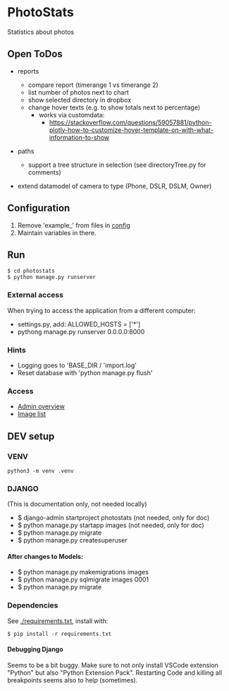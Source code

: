 # PhotoStats
Statistics about photos


## Open ToDos
- reports
    - compare report (timerange 1 vs timerange 2)
    - list number of photos next to chart
    - show selected directory in dropbox
    - change hover texts (e.g. to show totals next to percentage)
        - works via customdata:
            - https://stackoverflow.com/questions/59057881/python-plotly-how-to-customize-hover-template-on-with-what-information-to-show

- paths
    - support a tree structure in selection (see directoryTree.py for comments)

- extend datamodel of camera to type (Phone, DSLR, DSLM, Owner)

## Configuration
1. Remove 'example_' from files in [config](./config/)
2. Maintain variables in there.

## Run
```
$ cd photostats
$ python manage.py runserver
```

### External access
When trying to access the application from a different computer:
- settings.py, add: ALLOWED_HOSTS = ['*']
- pythong manage.py runserver 0.0.0.0:8000

### Hints
- Logging goes to 'BASE_DIR / 'import.log'
- Reset database with 'python manage.py flush'


### Access
- [Admin overview](http://localhost:8000/admin/)
- [Image list](http://localhost:8000/images/)

## DEV setup

### VENV
```
python3 -m venv .venv
```

### DJANGO
(This is documentation only, not needed locally)
- $ django-admin startproject photostats (not needed, only for doc)
- $ python manage.py startapp images (not needed, only for doc)
- $ python manage.py migrate
- $ python manage.py createsuperuser

#### After changes to Models:
- $ python manage.py makemigrations images
- $ python manage.py sqlmigrate images 0001
- $ python manage.py migrate

### Dependencies
See [./requirements.txt](./requirements.txt), install with:
```
$ pip install -r requirements.txt
```

#### Debugging Django
Seems to be a bit buggy. Make sure to not only install VSCode extension "Python" but also "Python Extension Pack".
Restarting Code and killing all breakpoints seems also to help (sometimes).